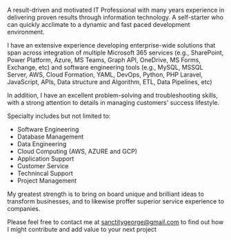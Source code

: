A  result-driven and motivated IT Professional with many years experience in delivering proven results through information technology. A self-starter who can quickly acclimate to a dynamic and fast paced development environment.

I have an extensive experience developing enterprise-wide solutions that span across integration of multiple Microsoft 365 services 
(e.g., SharePoint, Power Platform, Azure, MS Teams, Graph API, OneDrive, MS Forms, Exchange, etc) and software engineering tools 
(e.g., MySQL, MSSQL Server, AWS, Cloud Formation, YAML, DevOps, Python, PHP Laravel, JavaScript, APIs, Data structure and Algorithm, ETL, Data Pipelines, etc)

In addition, I have an excellent problem-solving and troubleshooting skills, with a strong attention to details in managing customers' success lifestyle. 

Specialty includes but not limited to: 

- Software Engineering
- Database Management
- Data Engineering
- Cloud Computing (AWS, AZURE and GCP)
- Application Support
- Customer Service
- Technincal Support
- Project Management 

My greatest strength is to bring on board unique and brilliant ideas to transform businesses, and to likewise proffer superior service experience to companies.

Please feel free to contact me at sanctitygeorge@gmail.com to find out how I might contribute and add value to your next project
